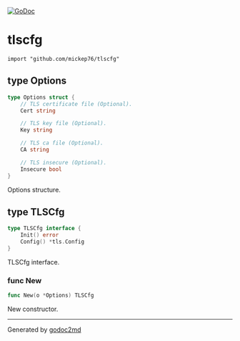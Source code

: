 [![GoDoc](https://godoc.org/github.com/mickep76/tlscfg?status.svg)](https://godoc.org/github.com/mickep76/tlscfg)

# tlscfg
    import "github.com/mickep76/tlscfg"







## type Options
``` go
type Options struct {
    // TLS certificate file (Optional).
    Cert string

    // TLS key file (Optional).
    Key string

    // TLS ca file (Optional).
    CA string

    // TLS insecure (Optional).
    Insecure bool
}
```
Options structure.











## type TLSCfg
``` go
type TLSCfg interface {
    Init() error
    Config() *tls.Config
}
```
TLSCfg interface.









### func New
``` go
func New(o *Options) TLSCfg
```
New constructor.










- - -
Generated by [godoc2md](http://godoc.org/github.com/davecheney/godoc2md)
